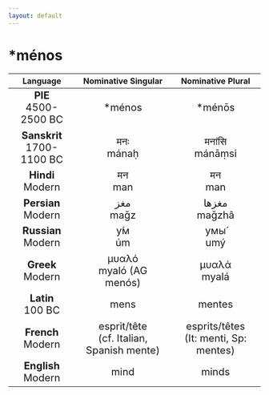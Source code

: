 ```yaml
---
layout: default
---
```

<!---
Text can be **bold**, _italic_, or ~~strikethrough~~.

[Link to another page](./another-page.html)

There should be whitespace between paragraphs.

There should be whitespace between paragraphs. We recommend including a README, or a file with information about your project.
-->

# \*ménos

<style>
td {
  font-size: 20px
}
</style>

| Language | Nominative Singular | Nominative Plural |
|:-:|:-:|:-:|
| **PIE**<br>4500-2500 BC | \*ménos | \*ménōs |
| **Sanskrit**<br>1700-1100 BC  | मनः<br>mánaḥ | मनांसि<br>mánāṃsi |
| **Hindi**<br>Modern | मन<br>man | मन<br>man |
| **Persian**<br>Modern | مغز<br>mağz | مغز‌ها<br>mağzhâ |
| **Russian**<br>Modern | у́м<br>úm | умы́<br>umý |
| **Greek**<br>Modern | μυαλό<br>myaló (AG menós) | μυαλά<br>myalá |
| **Latin**<br>100 BC | mens | mentes |
| **French**<br>Modern | esprit/tête<br>(cf. Italian, Spanish mente) | esprits/têtes<br>(It: menti, Sp: mentes) |
| **English**<br>Modern | mind | minds |
